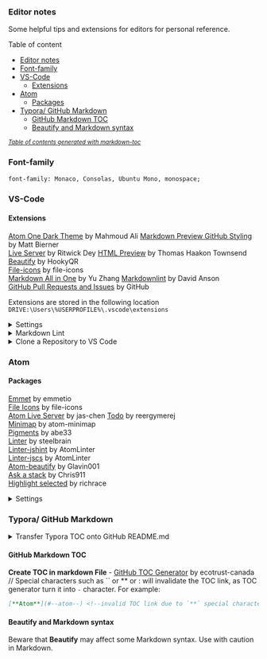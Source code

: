 ### Editor notes

Some helpful tips and extensions for editors for personal reference.

Table of content

- [Editor notes](#editor-notes)
- [Font-family](#font-family)
- [VS-Code](#vs-code)
  - [Extensions](#extensions)
- [Atom](#atom)
  - [Packages](#packages)
- [Typora/ GitHub Markdown](#typora-github-markdown)
  - [GitHub Markdown TOC](#github-markdown-toc)
  - [Beautify and Markdown syntax](#beautify-and-markdown-syntax)

<small><i><a href='http://ecotrust-canada.github.io/markdown-toc/'>Table
of contents generated with markdown-toc</a></i></small>

### Font-family

```html
font-family: Monaco, Consolas, Ubuntu Mono, monospace;
```

### VS-Code

#### Extensions

[Atom One Dark
Theme](https://marketplace.visualstudio.com/items?itemName=akamud.vscode-theme-onedark) by Mahmoud Ali   [Markdown Preview GitHub Styling](https://marketplace.visualstudio.com/items?itemName=bierner.markdown-preview-github-styles) by Matt Bierner  
[Live
Server](https://marketplace.visualstudio.com/items?itemName=ritwickdey.LiveServer) by Ritwick Dey   [HTML Preview](https://marketplace.visualstudio.com/items?itemName=tht13.html-preview-vscode) by Thomas Haakon Townsend  
[Beautify](https://marketplace.visualstudio.com/items?itemName=HookyQR.beautify) by HookyQR  
[File-icons](https://marketplace.visualstudio.com/items?itemName=file-icons.file-icons) by file-icons  
[Markdown All in
One](https://marketplace.visualstudio.com/items?itemName=yzhang.markdown-all-in-one) by Yu Zhang   [Markdownlint](https://marketplace.visualstudio.com/items?itemName=DavidAnson.vscode-markdownlint) by David Anson  
[GitHub Pull Requests and
Issues](https://marketplace.visualstudio.com/items?itemName=GitHub.vscode-pull-request-github) by GitHub

Extensions are stored in the following location  
`DRIVE:\Users\%USERPROFILE%\.vscode\extensions`

<details>
  <summary>Settings</summary>

Settings > Text Editor > Minimap > Editor > Minimap: Render Characters  
Settings > Editor: Font-family  
Settings > Editor: Code Lens Font-family  
Settings > SCM: Input Font Family  
Settings > Debug > Console: Font Family  
Settings > Terminal > Integrated: Font Family  
</details>

<details>
  <summary>Markdown Lint</summary>

Rules can be enabled, disabled, and customized by creating a JSON file
named `.markdownlint.jsonc` / `.markdownlint.json` or a YAML file named
`.markdownlint.yaml` / `.markdownlint.yml` or a JavaScript file named
`.markdownlint.js` in any directory of a project.  

The default rule configuration disables MD013/line-length because many
files include lines longer than the conventional 80 character limit:  

```json
{
    "MD013": false
}
```

</details>

<details>
  <summary>Clone a Repository to VS Code</summary>

1. `Ctrl`+`Shift`+`P` > Open "Command Palette"  
2. "Git: Clone"  
3. Input: Provide repository URL  
4. Select Folder for clone location  

!!Syncing will not work (push, pull) if the repo is cloned into another
repo.   See [Git clone into another git
repo](https://stackoverflow.com/questions/10360342/git-clone-into-another-existing-git-repo)

</details>

### Atom

#### Packages

[Emmet](https://atom.io/packages/emmet) by emmetio  
[File Icons](https://atom.io/packages/file-icons) by file-icons  
[Atom Live Server](https://atom.io/packages/atom-live-server) by
jas-chen   [Todo](https://atom.io/packages/todo) by reergymerej  
[Minimap](https://atom.io/packages/minimap) by atom-minimap  
[Pigments](https://atom.io/packages/pigments) by abe33  
[Linter](https://atom.io/packages/linter) by steelbrain  
[Linter-jshint](https://atom.io/packages/linter-jshint) by AtomLinter  
[Linter-jscs](https://atom.io/packages/linter-jscs) by AtomLinter  
[Atom-beautify](https://atom.io/packages/atom-beautify) by Glavin001  
[Ask a stack](https://atom.io/packages/ask-stack) by Chris911  
[Highlight selected](https://atom.io/packages/highlight-selected) by
richrace

<details>
  <summary>Settings</summary>

  Settings > Editor > Show Indent Guide  
  Settings > Editor > Zoom Font When Ctrl Scrolling  
  Settings > Keybindings > Keymap file add:  

  ```js
    'atom-text-editor':
    'f10': 'editor:toggle-soft-wrap'
  ```  

</details>

### Typora/ GitHub Markdown

<details>
  <summary>Transfer Typora TOC onto GitHub README.md</summary>

  GitHub markdown uses **pandoc** markdown which differs from Typora
markdown. To turn the **Typora** markdown table of   content TOC into
functional TOC in GitHub, we need to export the Typora file as
**Markdown (other spec)**.

  1 - Go to **File > Preferences > Export**  
  2 - Add export type as **Markdown (other spec) > variant:
GitHub-flavored markdown**     3 - Install **pandoc** as instructed  
  4 - Restart **PC? or Typora**  
  5 - Export your **Typora** file: **File > Export > Markdown (other
spec)**     6 - Your new file should have TOC that works in GitHub
README.md/ GitHub markdown  

</details>

#### GitHub Markdown TOC

**Create TOC in markdown File** - [GitHub TOC
Generator](https://ecotrust-canada.github.io/markdown-toc/) by
ecotrust-canada   // Special characters such as `` or ** or : will
invalidate the TOC link, as TOC generator turn it into `-` character.
For example:

```markdown
[**Atom**](#--atom--) <!--invalid TOC link due to `**` special characters, conversion into `--` characters-->
```

#### Beautify and Markdown syntax

Beware that **Beautify** may affect some Markdown syntax. Use with
caution in Markdown.  
